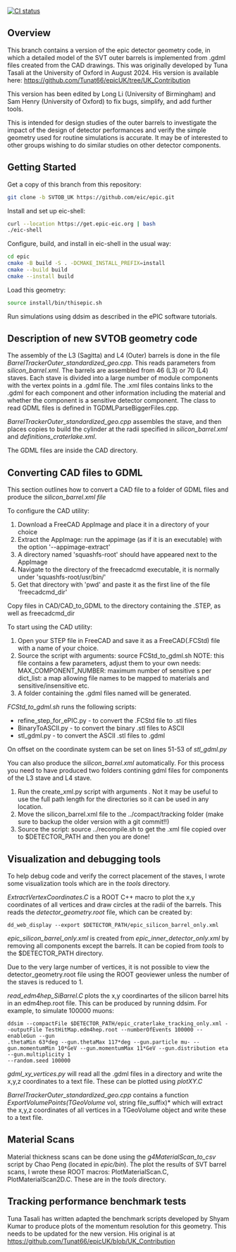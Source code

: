 [![CI status](https://github.com/eic/epic/actions/workflows/linux-eic-shell.yml/badge.svg)](https://github.com/eic/epic/actions/workflows/linux-eic-shell.yml)

Overview
--------

This branch contains a version of the epic detector geometry code, in which a detailed model of the SVT outer barrels is implemented from .gdml files created from the CAD drawings. This was originally developed by Tuna Tasali at the University of Oxford in August 2024. His version is available here: https://github.com/Tunat66/epicUK/tree/UK_Contribution

This version has been edited by Long Li (University of Birmingham) and Sam Henry (University of Oxford) to fix bugs, simplify, and add further tools.

This is intended for design studies of the outer barrels to investigate the impact of the design of detector performances and verify the simple geometry used for routine simulations is accurate. It may be of interested to other groups wishing to do similar studies on other detector components.



Getting Started
---------------

Get a copy of this branch from this repository:
```bash
git clone -b SVTOB_UK https://github.com/eic/epic.git
```
Install and set up eic-shell:
```bash
curl --location https://get.epic-eic.org | bash
./eic-shell
```

Configure, build, and install in eic-shell in the usual way:
```bash
cd epic
cmake -B build -S . -DCMAKE_INSTALL_PREFIX=install
cmake --build build
cmake --install build
```
Load this geometry:
```bash
source install/bin/thisepic.sh
```

Run simulations using ddsim as described in the ePIC software tutorials.


Description of new SVTOB geometry code
--------------------------------------------

The assembly of the L3 (Sagitta) and L4 (Outer) barrels is done in the file *BarrelTrackerOuter_standardized_geo.cpp*. This reads parameters from *silicon_barrel.xml*. The barrels are assembled from 46 (L3) or 70 (L4) staves. Each stave is divided into a large number of module components with the vertex points in a .gdml file. The .xml files contains links to the .gdml for each component and other information including the material and whether the component is a sensitive detector component. The class to read GDML files is defined in TGDMLParseBiggerFiles.cpp.

*BarrelTrackerOuter_standardized_geo.cpp* assembles the stave, and then places copies to build the cylinder at the radii specified in *silicon_barrel.xml* and *definitions_craterlake.xml*.

The GDML files are inside the CAD directory.

Converting CAD files to GDML
------------------------------

This section outlines how to convert a CAD file to a folder of GDML files and produce the *silicon_barrel.xml file*

To configure the CAD utility:
<ol>
<li>Download a FreeCAD AppImage and place it in a directory of your choice</li>
<li>Extract the AppImage: run the appimage (as if it is an executable) with the option '--appimage-extract'</li>
<li>A directory named 'squashfs-root' should have appeared next to the AppImage</li>
<li>Navigate to the directory of the freecadcmd executable, it is normally under 'squashfs-root/usr/bin/'</li>
<li>Get that directory with 'pwd' and paste it as the first line of the file 'freecadcmd_dir'</li>
</ol>
Copy files in CAD/CAD_to_GDML to the directory containing the .STEP, as well as freecadcmd_dir

To start using the CAD utility:
<ol>
<li>Open your STEP file in FreeCAD and save it as a FreeCAD(.FCStd) file with a name of your choice.</li>
<li>Source the script with arguments: source FCStd_to_gdml.sh <FreeCAD_file_name>
    NOTE: this file contains a few parameters, adjust them to your own needs: 
        MAX_COMPONENT_NUMBER: maximum number of sensitive <module_component/>s per <module/>
        dict_list: a map allowing file names to be mapped to materials and sensitive/insensitive etc. </li>
<li>A folder containing the .gdml files named <FreeCAD_file_name> will be generated.</li>
</ol>

*FCStd_to_gdml.sh* runs the following scripts:
<ul>
<li>refine_step_for_ePIC.py - to convert the .FCStd file to .stl files</li>
<li>BinaryToASCII.py - to convert the binary .stl files to ASCII</li>
<li>stl_gdml.py - to convert the ASCII .stl files to .gdml</li>
</ul>

On offset on the coordinate system can be set on lines 51-53 of *stl_gdml.py*

You can also produce the *silicon_barrel.xml* automatically. For this process you need to have produced two folders contining gdml files 
for components of the L3 stave and L4 stave. 
<ol>
<li>Run the create_xml.py script with arguments <L3_stave_gdml_folder_name> <L4_stave_gdml_folder_name>. Not it may be useful to use the full path length for the directories so it can be used in any location.</li>
<li>Move the silicon_barrel.xml file to the ../compact/tracking folder (make sure to backup the older version with a git commit!!)</li>
<li>Source the script: source ../recompile.sh to get the .xml file copied over to $DETECTOR_PATH and then you are done!</li>
</ol>



Visualization and debugging tools
-----------------------------------

To help debug code and verify the correct placement of the staves, I wrote some visualization tools which are in the *tools* directory.

*ExtractVertexCoordinates.C* is a ROOT C++ macro to plot the x,y coordinates of all vertices and draw circles at the radii of the barrels. This reads the *detector_geometry.root* file, which can be created by:
```
dd_web_display --export $DETECTOR_PATH/epic_silicon_barrel_only.xml
```
*epic_silicon_barrel_only.xml* is created from *epic_inner_detector_only.xml* by removing all components except the barrels. It can be copied from *tools* to the $DETECTOR_PATH directory.

Due to the very large number of vertices, it is not possible to view the detector_geometry.root file using the ROOT geoviewer unless the number of the staves is reduced to 1.

*read_edm4hep_SiBarrel.C* plots the x,y coordinartes of the silicon barrel hits in an edm4hep.root file. This can be produced by running ddsim. For example, to simulate 100000 muons:
```
ddsim --compactFile $DETECTOR_PATH/epic_craterlake_tracking_only.xml --outputFile TestHitMap.edm4hep.root --numberOfEvents 100000 --enableGun --gun
.thetaMin 63*deg --gun.thetaMax 117*deg --gun.particle mu- --gun.momentumMin 10*GeV --gun.momentumMax 11*GeV --gun.distribution eta --gun.multiplicity 1 
--random.seed 100000
```

*gdml_xy_vertices.py* will read all the .gdml files in a directory and write the x,y,z coordinates to a text file. These can be plotted using *plotXY.C*

*BarrelTrackerOuter_standardized_geo.cpp* contains a function *ExportVolumePoints(TGeoVolume* vol, string file_suffix)* which will extract the x,y,z coordinates of all vertices in a TGeoVolume object and write these to a text file.


Material Scans
---------------

Material thickness scans can be done using the *g4MaterialScan_to_csv* script by Chao Peng (located in *epic/bin*). The plot the results of SVT barrel scans, I wrote these ROOT macros: PlotMaterialScan.C, PlotMaterialScan2D.C. These are in the *tools* directory.


Tracking performance benchmark tests
-----------------------------------------

Tuna Tasali has written adapted the benchmark scripts developed by Shyam Kumar to produce plots of the momentum resolution for this geometry. This needs to be updated for the new version. His original is at https://github.com/Tunat66/epicUK/blob/UK_Contribution

